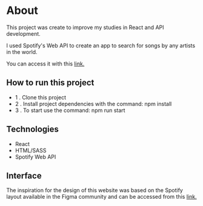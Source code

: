 # About

This project was create to improve my studies in React and API development.

I used Spotify's Web API to create an app to search for songs by any artists in the world.

You can access it with this [link.](https://spotify-minimalist.vercel.app/)

## How to run this project

- 1 . Clone this project 
- 2 . Install project dependencies with the command: npm install
- 3 . To start use the command: npm run start

## Technologies

- React
- HTML/SASS
- Spotify Web API


## Interface

The inspiration for the design of this website was based on the Spotify layout available in the Figma community and can be accessed from this [link.](https://www.figma.com/file/1nvSK82Kde4PV1WNo0OljB/Spotify-Redesign-Minimalist-%7C-UI-Redesenhada-(Community)?node-id=0%3A1)

